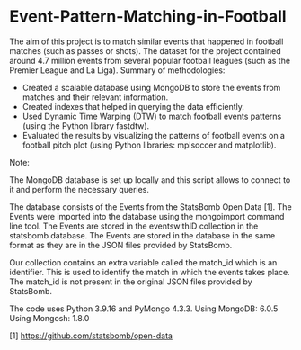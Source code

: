 # Event-Pattern-Matching-in-Football
The aim of this project is to match similar events that happened in football matches (such as passes or shots). The dataset for the project contained around 4.7 million events from several popular football leagues (such as the Premier League and La Liga).
Summary of methodologies:
- Created a scalable database using MongoDB to store the events from matches and their relevant information.
-	Created indexes that helped in querying the data efficiently. 
-	Used Dynamic Time Warping (DTW) to match football events patterns (using the Python library fastdtw).
-	Evaluated the results by visualizing the patterns of football events on a football pitch plot (using Python libraries: mplsoccer and matplotlib).

Note:

The MongoDB database is set up locally and this script allows to connect to it and perform the necessary queries.

The database consists of the Events from the StatsBomb Open Data [1]. The Events were imported into the database using the mongoimport command line tool. The Events are stored in the eventswithID collection in the statsbomb database. The Events are stored in the database in the same format as they are in the JSON files provided by StatsBomb.

Our collection contains an extra variable called the match_id which is an identifier. This is used to identify the match in which the events takes place. The match_id is not present in the original JSON files provided by StatsBomb.

The code uses Python 3.9.16 and PyMongo 4.3.3. Using MongoDB: 6.0.5 Using Mongosh: 1.8.0

[1] https://github.com/statsbomb/open-data
